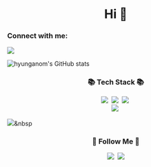 <h1 align="center">Hi 👋</h1>


<h3 align="left">Connect with me:</h3>
<p align="left">
</p>
<img src="https://capsule-render.vercel.app/api?type=waving&&color=gradient&height=300&section=header&text=HyunJae%20&fontSize=90" />

![hyunganom's GitHub stats](https://github-readme-stats.vercel.app/api?username=hyunganom&&show_icons=true&theme=aura&count_private=true)

<h3 align="center">📚 Tech Stack 📚</h3>
<p align="center">
  <img src="https://img.shields.io/badge/Java-007396?style=flat-square&logo=Java&logoColor=white"/></a>&nbsp
  <img src="https://img.shields.io/badge/Javascript-ffb13b?style=flat-square&logo=javascript&logoColor=white"/></a>&nbsp 
  <img src="https://img.shields.io/badge/Spring-6DB33F?style=flat-square&logo=Spring&logoColor=white"/></a>&nbsp
   <br>
  <img src="https://img.shields.io/badge/SpringBoot-6DB33F?style=flat-square&logo=SpringBoot&logoColor=white"/></a>&nbsp 

  <img src="https://img.shields.io/badge/AWS-232F3E?style=flat-square&logo=AmazonAWS&logoColor=white"/></a>&nbsp 

</p>

<h3 align="center">🌈 Follow Me 🌈</h3>
<p align="center">
  <a href="https://www.instagram.com/dev.dobby/"><img src="https://img.shields.io/badge/Instagram-E4405F?style=flat-square&logo=Instagram&logoColor=white&link=https://www.instagram.com/hye_inisfree/"/></a>&nbsp
  <a href="mailto:kimhyein7110@gmail.com"><img src="https://img.shields.io/badge/Gmail-d14836?style=flat-square&logo=Gmail&logoColor=white&link=kimhyein7110@gmail.com"/></a>
</p>
